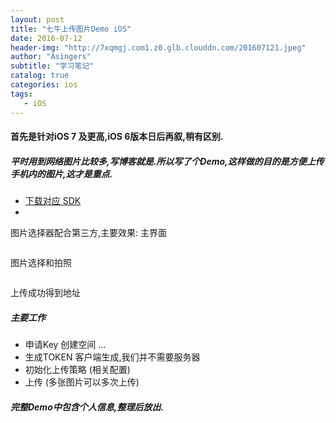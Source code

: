 ```yaml
---
layout: post
title: "七牛上传图片Demo iOS"
date: 2016-07-12
header-img: "http://7xqmgj.com1.z0.glb.clouddn.com/201607121.jpeg"
author: "Asingers"
subtitle: "学习笔记"
catalog: true
categories: ios
tags:
   - iOS
---
```


#### 首先是针对iOS 7 及更高,iOS 6版本日后再叙,稍有区别.  
##### 平时用到网络图片比较多,写博客就是.所以写了个Demo,这样做的目的是方便上传手机内的图片,这才是重点.

- [下载对应 SDK](http://developer.qiniu.com/code/v7/sdk/objc.html)  
- 
图片选择器配合第三方,主要效果: 
主界面  

<img src="http://7xqmgj.com1.z0.glb.clouddn.com/2016-07-13_Simulator%20Screen%20Shot%202016%E5%B9%B47%E6%9C%8813%E6%97%A5%20%E4%B8%8B%E5%8D%884.16.42.png" alt="" class="shadow"/>  

图片选择和拍照  

<img src="http://7xqmgj.com1.z0.glb.clouddn.com/2016-07-13_Simulator%20Screen%20Shot%202016%E5%B9%B47%E6%9C%8813%E6%97%A5%20%E4%B8%8B%E5%8D%884.17.12.png" alt="" class="shadow"/>  

上传成功得到地址  
<img src="http://7xqmgj.com1.z0.glb.clouddn.com/2016-07-13_IMG_3168.PNG" alt="" class="shadow"/>  


##### 主要工作  
- 申请Key 创建空间 ...
- 生成TOKEN 客户端生成,我们并不需要服务器
- 初始化上传策略 (相关配置)
- 上传 (多张图片可以多次上传)

##### 完整Demo中包含个人信息,整理后放出.


 







